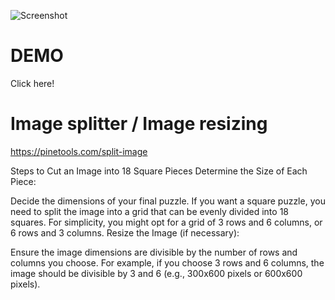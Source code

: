 ![Screenshot](https://github.com/leslieyjkim/Puzzle_DragDrop_18pcs/blob/main/main.png?raw=true)
# DEMO
Click here! 


# Image splitter / Image resizing
https://pinetools.com/split-image

Steps to Cut an Image into 18 Square Pieces
Determine the Size of Each Piece:

Decide the dimensions of your final puzzle. If you want a square puzzle, you need to split the image into a grid that can be evenly divided into 18 squares.
For simplicity, you might opt for a grid of 3 rows and 6 columns, or 6 rows and 3 columns.
Resize the Image (if necessary):

Ensure the image dimensions are divisible by the number of rows and columns you choose. For example, if you choose 3 rows and 6 columns, the image should be divisible by 3 and 6 (e.g., 300x600 pixels or 600x600 pixels).